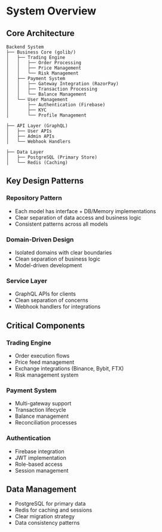 # System Overview

## Core Architecture
```
Backend System
├── Business Core (golib/)
│   ├── Trading Engine
│   │   ├── Order Processing
│   │   ├── Price Management
│   │   └── Risk Management
│   ├── Payment System
│   │   ├── Gateway Integration (RazorPay)
│   │   ├── Transaction Processing
│   │   └── Balance Management
│   └── User Management
│       ├── Authentication (Firebase)
│       ├── KYC
│       └── Profile Management

├── API Layer (GraphQL)
│   ├── User APIs
│   ├── Admin APIs
│   └── Webhook Handlers

├── Data Layer
│   ├── PostgreSQL (Primary Store)
│   └── Redis (Caching)
```

## Key Design Patterns

### Repository Pattern
- Each model has interface + DB/Memory implementations
- Clear separation of data access and business logic
- Consistent patterns across all models

### Domain-Driven Design
- Isolated domains with clear boundaries
- Clean separation of business logic
- Model-driven development

### Service Layer
- GraphQL APIs for clients
- Clean separation of concerns
- Webhook handlers for integrations

## Critical Components

### Trading Engine
- Order execution flows
- Price feed management
- Exchange integrations (Binance, Bybit, FTX)
- Risk management system

### Payment System
- Multi-gateway support
- Transaction lifecycle
- Balance management
- Reconciliation processes

### Authentication
- Firebase integration
- JWT implementation
- Role-based access
- Session management

## Data Management
- PostgreSQL for primary data
- Redis for caching and sessions
- Clear migration strategy
- Data consistency patterns